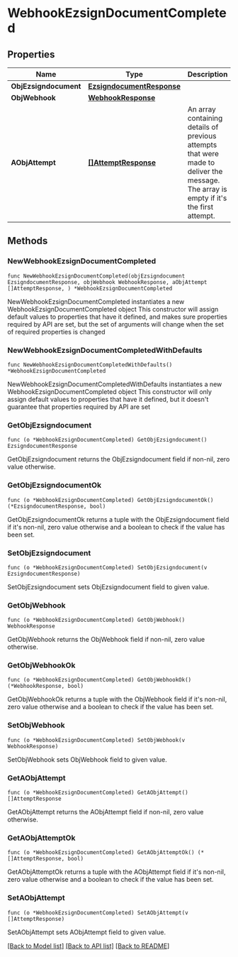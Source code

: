 # WebhookEzsignDocumentCompleted

## Properties

Name | Type | Description | Notes
------------ | ------------- | ------------- | -------------
**ObjEzsigndocument** | [**EzsigndocumentResponse**](ezsigndocument-Response.md) |  | 
**ObjWebhook** | [**WebhookResponse**](webhook-Response.md) |  | 
**AObjAttempt** | [**[]AttemptResponse**](AttemptResponse.md) | An array containing details of previous attempts that were made to deliver the message. The array is empty if it&#39;s the first attempt. | 

## Methods

### NewWebhookEzsignDocumentCompleted

`func NewWebhookEzsignDocumentCompleted(objEzsigndocument EzsigndocumentResponse, objWebhook WebhookResponse, aObjAttempt []AttemptResponse, ) *WebhookEzsignDocumentCompleted`

NewWebhookEzsignDocumentCompleted instantiates a new WebhookEzsignDocumentCompleted object
This constructor will assign default values to properties that have it defined,
and makes sure properties required by API are set, but the set of arguments
will change when the set of required properties is changed

### NewWebhookEzsignDocumentCompletedWithDefaults

`func NewWebhookEzsignDocumentCompletedWithDefaults() *WebhookEzsignDocumentCompleted`

NewWebhookEzsignDocumentCompletedWithDefaults instantiates a new WebhookEzsignDocumentCompleted object
This constructor will only assign default values to properties that have it defined,
but it doesn't guarantee that properties required by API are set

### GetObjEzsigndocument

`func (o *WebhookEzsignDocumentCompleted) GetObjEzsigndocument() EzsigndocumentResponse`

GetObjEzsigndocument returns the ObjEzsigndocument field if non-nil, zero value otherwise.

### GetObjEzsigndocumentOk

`func (o *WebhookEzsignDocumentCompleted) GetObjEzsigndocumentOk() (*EzsigndocumentResponse, bool)`

GetObjEzsigndocumentOk returns a tuple with the ObjEzsigndocument field if it's non-nil, zero value otherwise
and a boolean to check if the value has been set.

### SetObjEzsigndocument

`func (o *WebhookEzsignDocumentCompleted) SetObjEzsigndocument(v EzsigndocumentResponse)`

SetObjEzsigndocument sets ObjEzsigndocument field to given value.


### GetObjWebhook

`func (o *WebhookEzsignDocumentCompleted) GetObjWebhook() WebhookResponse`

GetObjWebhook returns the ObjWebhook field if non-nil, zero value otherwise.

### GetObjWebhookOk

`func (o *WebhookEzsignDocumentCompleted) GetObjWebhookOk() (*WebhookResponse, bool)`

GetObjWebhookOk returns a tuple with the ObjWebhook field if it's non-nil, zero value otherwise
and a boolean to check if the value has been set.

### SetObjWebhook

`func (o *WebhookEzsignDocumentCompleted) SetObjWebhook(v WebhookResponse)`

SetObjWebhook sets ObjWebhook field to given value.


### GetAObjAttempt

`func (o *WebhookEzsignDocumentCompleted) GetAObjAttempt() []AttemptResponse`

GetAObjAttempt returns the AObjAttempt field if non-nil, zero value otherwise.

### GetAObjAttemptOk

`func (o *WebhookEzsignDocumentCompleted) GetAObjAttemptOk() (*[]AttemptResponse, bool)`

GetAObjAttemptOk returns a tuple with the AObjAttempt field if it's non-nil, zero value otherwise
and a boolean to check if the value has been set.

### SetAObjAttempt

`func (o *WebhookEzsignDocumentCompleted) SetAObjAttempt(v []AttemptResponse)`

SetAObjAttempt sets AObjAttempt field to given value.



[[Back to Model list]](../README.md#documentation-for-models) [[Back to API list]](../README.md#documentation-for-api-endpoints) [[Back to README]](../README.md)


